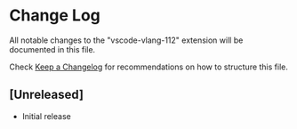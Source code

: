 # Change Log

All notable changes to the "vscode-vlang-112" extension will be documented in this file.

Check [Keep a Changelog](http://keepachangelog.com/) for recommendations on how to structure this file.

## [Unreleased]

- Initial release